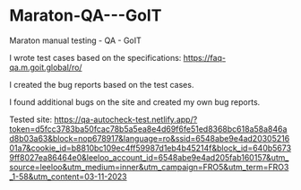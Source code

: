 # Maraton-QA---GoIT
Maraton manual testing -  QA - GoIT

I wrote test cases based on the specifications: https://faq-qa.m.goit.global/ro/

I created the bug reports based on the test cases.

I found additional bugs on the site and created my own bug reports.

Tested site: https://qa-autocheck-test.netlify.app/?token=d5fcc3783ba50fcac78b5a5ea8e4d69f6fe51ed8368bc618a58a846ad8b03a63&block=nop678917&language=ro&ssid=6548abe9e4ad2030521601a7&cookie_id=b8810bc109ec4ff59987d1eb4b45214f&block_id=640b56739ff8027ea86464e0&leeloo_account_id=6548abe9e4ad205fab160157&utm_source=leeloo&utm_medium=inner&utm_campaign=FRO5&utm_term=FRO3_1-58&utm_content=03-11-2023

